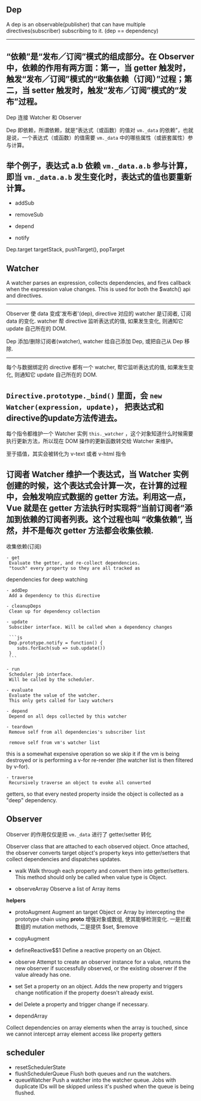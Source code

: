 ## Dep

A dep is an observable(publisher) that can have multiple directives(subscriber) subscribing to it.
(dep == dependency)

---
“依赖”是“发布／订阅”模式的组成部分。在 Observer 中，依赖的作用有两方面：第一，当 getter 触发时，触发“发布／订阅”模式的“收集依赖（订阅）”过程；第二，当 setter 触发时，触发“发布／订阅”模式的“发布”过程。
---
Dep 连接 Watcher 和 Observer

Dep 即依赖，所谓依赖，就是“表达式（或函数）的值对 `vm._data` 的依赖”，也就是说，一个表达式（或函数）的值需要 `vm._data` 中的哪些属性（或嵌套属性）参与计算。

举个例子，表达式 a.b 依赖 `vm._data.a.b` 参与计算，即当 `vm._data.a.b` 发生变化时，表达式的值也要重新计算。
---

 - addSub
 
 - removeSub
 
 - depend
 
 - notify
 
 Dep.target
 targetStack, pushTarget(), popTarget


## Watcher

A watcher parses an expression, collects dependencies,
and fires callback when the expression value changes.
This is used for both the $watch() api and directives.

---
Observer 使 data 变成'发布者'(dep), directive 对应的 watcher 是订阅者, 订阅 data 的变化.
watcher 帮 directive 监听表达式的值, 如果发生变化, 则通知它 update 自己所在的 DOM.


Dep 添加/删除订阅者(watcher), watcher 给自己添加 Dep, 或把自己从 Dep 移除.

---
每个与数据绑定的 directive 都有一个 watcher, 帮它监听表达式的值, 如果发生变化,
则通知它 update 自己所在的 DOM.

`Directive.prototype._bind()` 里面，会 `new Watcher(expression, update)`，
把表达式和directive的update方法传进去。
---

每个指令都维护一个 Watcher 实例 `this._watcher` ，这个对象知道什么时候需要执行更新方法，所以现在 DOM 操作的更新函数转交给 Watcher 来维护。

至于插值，其实会被转化为 v-text 或者 v-html 指令

订阅者 Watcher 维护一个表达式，当 Watcher 实例创建的时候，这个表达式会计算一次，在计算的过程中，会触发响应式数据的 getter 方法。利用这一点，Vue 就是在 getter 方法执行时实现将“当前订阅者”添加到依赖的订阅者列表。这个过程也叫 “收集依赖”, 当然，并不是每次 getter 方法都会收集依赖.
---

收集依赖(订阅)

	- get
	 Evaluate the getter, and re-collect dependencies.
	 "touch" every property so they are all tracked as
   dependencies for deep watching
	 
	- addDep
	 Add a dependency to this directive
	 
	- cleanupDeps
	 Clean up for dependency collection
	 
	- update
	 Subsciber interface. Will be called when a dependency changes
	 
	 ```js
	 Dep.prototype.notify = function() {
	 	subs.forEach(sub => sub.update())
	 }
	 ```
	 
	- run
	 Scheduler job interface.
	 Will be called by the scheduler.
	 
	- evaluate
	 Evaluate the value of the watcher. 
	 This only gets called for lazy watchers
	 
	- depend
	 Depend on all deps collected by this watcher
	 
	- teardown
	 Remove self from all dependencies's subscriber list
	 
	 remove self from vm's watcher list
   this is a somewhat expensive operation so we skip it
   if the vm is being destroyed or is performing a v-for
   re-render (the watcher list is then filtered by v-for).
	 
	- traverse
	 Recursively traverse an object to evoke all converted
   getters, so that every nested property inside the object
   is collected as a "deep" dependency.






## Observer


Observer 的作用仅仅是把 `vm._data` 进行了 getter/setter 转化

Observer class that are attached to each observed
object. Once attached, the observer converts target
object's property keys into getter/setters that
collect dependencies and dispatches updates.

- walk
 Walk through each property and convert them into
 getter/setters. This method should only be called when
 value type is Object.
 
- observeArray
 Observe a list of Array items


**helpers**

- protoAugment
 Augment an target Object or Array by intercepting
 the prototype chain using __proto__
 增强对象或数组, 使其能够检测变化. 一是拦截数组的 mutation methods, 
 二是提供 $set, $remove
 
- copyAugment

- defineReactive$$1
 Define a reactive property on an Object.
 
- observe
 Attempt to create an observer instance for a value,
 returns the new observer if successfully observed,
 or the existing observer if the value already has one.
 
- set
 Set a property on an object. Adds the new property and
 triggers change notification if the property doesn't
 already exist.
 
- del
 Delete a property and trigger change if necessary.
 
- dependArray

 Collect dependencies on array elements when the array is touched, since
 we cannot intercept array element access like property getters





## scheduler
 - resetSchedulerState
 - flushSchedulerQueue
  Flush both queues and run the watchers.
 - queueWatcher
  Push a watcher into the watcher queue.
  Jobs with duplicate IDs will be skipped unless it's
  pushed when the queue is being flushed.
















